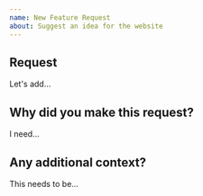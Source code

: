 ```yaml
---
name: New Feature Request
about: Suggest an idea for the website
---
```


## Request

Let's add...

## Why did you make this request?

I need...

## Any additional context?

This needs to be...
